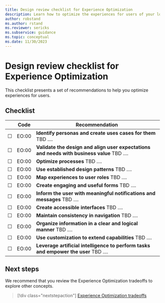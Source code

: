 ```yaml
---
title: Design review checklist for Experience Optimization
description: Learn how to optimize the experiences for users of your low-code workload.
author: robstand
ms.author: rstand
ms.reviewer: sericks
ms.subservice: guidance
ms.topic: conceptual
ms.date: 11/30/2023
---
```

# Design review checklist for Experience Optimization

This checklist presents a set of recommendations to help you optimize experiences for users.

## Checklist

|&nbsp;|Code  |Recommendation  |
|-|-|-|
| &#9744; | EO:00 | **Identify personas and create uses cases for them** TBD ....  |
| &#9744; | EO:00 | **Validate the design and align user expectations and needs with business value** TBD ....   |
| &#9744; | EO:00 | **Optimize processes** TBD ....  |
| &#9744; | EO:00 | **Use established design patterns** TBD ....  |
| &#9744; | EO:00 | **Map experiences to user roles** TBD ....  |
| &#9744; | EO:00 | **Create engaging and useful forms** TBD ....  |
| &#9744; | EO:00 | **Inform the user with meaningful notifications and messages** TBD ....  |
| &#9744; | EO:00 | **Create accessible interfaces** TBD ....  |
| &#9744; | EO:00 | **Maintain consistency in navigation** TBD ....  |
| &#9744; | EO:00 | **Organize information in a clear and logical manner** TBD ....  |
| &#9744; | EO:00 | **Use customization to extend capabilities** TBD ....  |
| &#9744; | EO:00 | **Leverage artificial intelligence to perform tasks and empower the user** TBD ....  |

## Next steps

We recommend that you review the Experience Optimization tradeoffs to explore other concepts.

> [!div class="nextstepaction"]
> [Experience Optimization tradeoffs](tradeoffs.md)